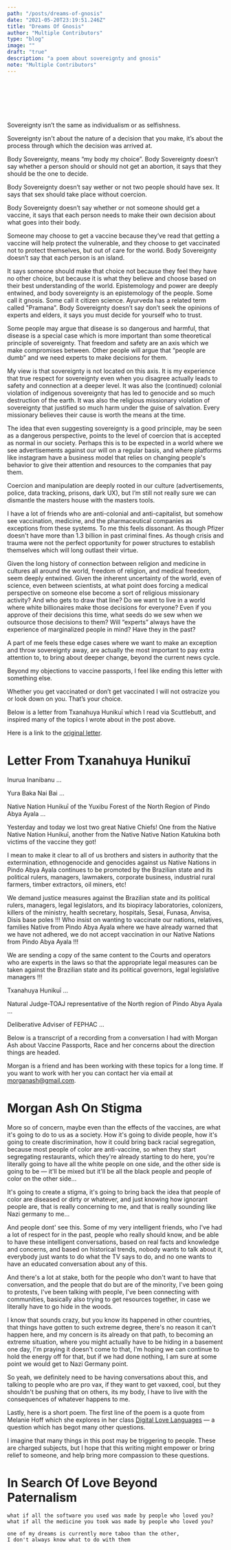 ```yaml
---
path: "/posts/dreams-of-gnosis"
date: "2021-05-20T23:19:51.246Z"
title: "Dreams Of Gnosis"
author: "Multiple Contributors"
type: "blog"
image: ""
draft: "true"
description: "a poem about sovereignty and gnosis"
note: "Multiple Contributors"
---
```


<div style="height:80px"></div>

Sovereignty isn’t the same as individualism or as selfishness. 

Sovereignty isn't about the nature of a decision that you make, it’s about the process through which the decision was arrived at.

Body Sovereignty, means “my body my choice”. Body Sovereignty doesn’t say whether a person should or should not get an abortion, it says that they should be the one to decide.

Body Sovereignty doesn’t say wether or not two people should have sex. It says that sex should take place without coercion. 

Body Sovereignty doesn’t say whether or not someone should get a vaccine, it says that each person needs to make their own decision about what goes into their body. 

Someone may choose to get a vaccine because they’ve read that getting a vaccine will help protect the vulnerable, and they choose to get vaccinated not to protect themselves, but out of care for the world. Body Sovereignty doesn’t say that each person is an island. 

It says someone should make that choice not because they feel they have no other choice, but because it is what they believe and choose based on their best understanding of the world. Epistemology and power are deeply entwined, and body sovereignty is an epistemology of the people. Some call it gnosis. Some call it citizen science. Ayurveda has a related term called "Pramana". Body Sovereignty doesn’t say don’t seek the opinions of experts and elders, it says you must decide for yourself who to trust.

Some people may argue that disease is so dangerous and harmful, that disease is a special case which is more important than some theoretical principle of sovereignty. That freedom and safety are an axis which we make compromises between. Other people will argue that “people are dumb” and we need experts to make decisions for them. 

My view is that sovereignty is not located on this axis. It is my experience that true respect for sovereignty even when you disagree actually leads to safety and connection at a deeper level. It was also the (continued) colonial violation of indigenous sovereignty that has led to genocide and so much destruction of the earth. It was also the religious missionary violation of sovereignty that justified so much harm under the guise of salvation. Every missionary believes their cause is worth the means at the time. 

The idea that even suggesting sovereignty is a good principle, may be seen as a dangerous perspective, points to the level of coercion that is accepted as normal in our society. Perhaps this is to be expected in a world where we see advertisements against our will on a regular basis, and where platforms like instagram have a business model that relies on changing people's behavior to give their attention and resources to the companies that pay them.

Coercion and manipulation are deeply rooted in our culture (advertisements, police, data tracking, prisons, dark UX), but I’m still not really sure we can dismantle the masters house with the masters tools. 

I have a lot of friends who are anti-colonial and anti-capitalist, but somehow see vaccination, medicine, and the pharmaceutical companies as exceptions from these systems. To me this feels dissonant.  As though Pfizer doesn't have more than 1.3 billion in past criminal fines. As though crisis and trauma were not the perfect opportunity for power structures to establish themselves which will long outlast their virtue. 

Given the long history of connection between religion and medicine in cultures all around the world, freedom of religion, and medical freedom, seem deeply entwined. Given the inherent uncertainty of the world, even of science, even between scientists, at what point does forcing a medical perspective on someone else become a sort of religious missionary activity? And who gets to draw that line? Do we want to live in a world where white billionaires make those decisions for everyone? Even if you approve of their decisions this time, what seeds do we sew when we outsource those decisions to them? Will “experts” always have the experience of marginalized people in mind? Have they in the past?

A part of me feels these edge cases where we want to make an exception and throw sovereignty away, are actually the most important to pay extra attention to, to bring about deeper change, beyond the current news cycle. 

Beyond my objections to vaccine passports, I feel like ending this letter with something else. 

Whether you get vaccinated or don’t get vaccinated I will not ostracize you or look down on you. That’s your choice.

<div class="blackpagebreak"></div>

Below is a letter from Txanahuya Hunikuī which I read via Scuttlebutt, 
and inspired many of the topics I wrote about in the post above.

Here is a link to the <a href="https://www.facebook.com/groups/2780811705491593/permalink/2789219701317460">original letter</a>.

<div class="blackpagebreak"></div>


# Letter From Txanahuya Hunikuī 

Inurua Inanibanu …

Yura Baka Nai Bai …

Native Nation Hunikuī of the Yuxibu Forest of the North Region of Pindo Abya Ayala …

Yesterday and today we lost two great Native Chiefs! One from the Native Native Nation Hunikuī, another from the Native Native Nation Katukina both victims of the vaccine they got!

I mean to make it clear to all of us brothers and sisters in authority that the extermination, ethnogenocide and genocides against us Native Nations in Pindo Abya Ayala continues to be promoted by the Brazilian state and its political rulers, managers, lawmakers, corporate business, industrial rural farmers, timber extractors, oil miners, etc!

We demand justice measures against the Brazilian state and its political rulers, managers, legal legislators, and its biopiracy laboratories, colonizers, killers of the ministry, health secretary, hospitals, Sesai, Funasa, Anvisa, Disis base poles !!! Who insist on wanting to vaccinate our nations, relatives, families Native from Pindo Abya Ayala where we have already warned that we have not adhered, we do not accept vaccination in our Native Nations from Pindo Abya Ayala !!!

We are sending a copy of the same content to the Courts and operators who are experts in the laws so that the appropriate legal measures can be taken against the Brazilian state and its political governors, legal legislative managers !!!

Txanahuya Hunikuī …

Natural Judge-TOAJ representative of the North region of Pindo Abya Ayala …

Deliberative Adviser of FEPHAC …


<div class="blackpagebreak"></div>

Below is a transcript of a recording from a conversation I had with Morgan Ash
about Vaccine Passports, Race and her concerns about the direction things are headed.

Morgan is a friend and has been working with these topics for a long time. 
If you want to work with her you can contact her via email at morganash@gmail.com.

<div class="blackpagebreak"></div>

# Morgan Ash On Stigma

More so of concern, maybe even than the effects of the vaccines, are what it's going to do to us as a society.
How it's going to divide people, 
how it's going to create discrimination,
how it could bring back racial segregation, 
because most people of color are anti-vaccine,
so when they start segregating restaurants, 
which they're already starting to do here,
you're literally going to have all the white people on one side, 
and the other side is going to be &mdash; it'll be mixed 
but it'll be all the black people and people of color on the other side...

It's going to create a stigma, 
it's going to bring back the idea that people of color are diseased
or dirty or whatever, and just knowing how ignorant people are, 
that is really concerning to me, 
and that is really sounding like Nazi germany to me...

And people dont' see this.
Some of my very intelligent friends, 
who I've had a lot of respect for in the past,
people who really should know, 
and be able to have these intelligent conversations,
based on real facts and knowledge and concerns, 
and based on historical trends,
nobody wants to talk about it, 
everybody just wants to do what the TV says to do, 
and no one wants to have an educated conversation about any of this.

And there's a lot at stake,
both for the people who don't want to have that conversation,
and the people that do but are of the minority,
I've been going to protests, I've been talking with people, 
I've been connecting with communities,
basically also trying to get resources together,
in case we literally have to go hide in the woods.

I know that sounds crazy, 
but you know its happened in other countries, that things have gotten to such extreme degree,
there's no reason it can't happen here, 
and my concern is its already on that path, 
to becoming an extreme situation,
where you might actually have to be hiding in a basement one day, 
I'm praying it doesn't come to that, 
I'm hoping we can continue to hold the energy off for that,
but if we had done nothing, 
I am sure at some point we would get to Nazi Germany point.

So yeah, we definitely need to be having conversations about this,
and talking to people who are pro vax, 
if they want to get vaxxed, cool, 
but they shouldn't be pushing that on others, 
its my body, 
I have to live with the consequences of whatever happens to me. 


<div class="blackpagebreak"></div>

Lastly, here is a short poem.
The first line of the poem is a quote from Melanie Hoff which she explores
in her class <a href="https://lovelanguages.melaniehoff.com/">Digital Love Languages</a> &mdash; a question which has begot many other questions. 

I imagine that many things in this post may be triggering to people. 
These are charged subjects, but I hope that this writing might empower or bring relief 
to someone, and help bring more compassion to these questions. 

<div class="blackpagebreak"></div>

# In Search Of Love Beyond Paternalism
```
what if all the software you used was made by people who loved you?
what if all the medicine you took was made by people who loved you?

one of my dreams is currently more taboo than the other, 
I don't always know what to do with them
```


